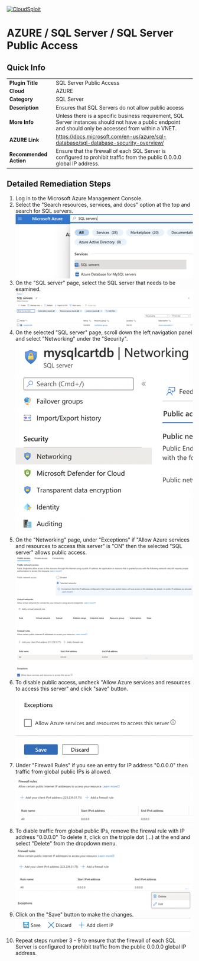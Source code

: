 [![CloudSploit](https://cloudsploit.com/img/logo-new-big-text-100.png "CloudSploit")](https://cloudsploit.com)

# AZURE / SQL Server / SQL Server Public Access

## Quick Info

| | |
|-|-|
| **Plugin Title** | SQL Server Public Access |
| **Cloud** | AZURE |
| **Category** | SQL Server |
| **Description** | Ensures that SQL Servers do not allow public access |
| **More Info** | Unless there is a specific business requirement, SQL Server instances should not have a public endpoint and should only be accessed from within a VNET. |
| **AZURE Link** | https://docs.microsoft.com/en-us/azure/sql-database/sql-database-security-overview/ |
| **Recommended Action** | Ensure that the firewall of each SQL Server is configured to prohibit traffic from the public 0.0.0.0 global IP address. |

## Detailed Remediation Steps

1. Log in to the Microsoft Azure Management Console.
2. Select the "Search resources, services, and docs" option at the top and search for SQL servers. </br> <img src="/resources/azure/sqlserver/sql-server-public-access/step2.png"/>
3. On the "SQL server" page, select the SQL server that needs to be examined. </br> <img src="/resources/azure/sqlserver/sql-server-public-access/step3.png"/>
4. On the selected "SQL server" page, scroll down the left navigation panel and select "Networking" under the "Security".</br> <img src="/resources/azure/sqlserver/sql-server-public-access/step4.png"/>
5. On the "Networking" page, under "Exceptions" if "Allow Azure services and resources to access this server" is "ON" then the selected "SQL server" allows public access.</br> <img src="/resources/azure/sqlserver/sql-server-public-access/step5.png"/>
6. To disable public access, uncheck "Allow Azure services and resources to access this server" and click "save" button.</br> <img src="/resources/azure/sqlserver/sql-server-public-access/step6.png"/>
7. Under "Firewall Rules" if you see an entry for IP address "0.0.0.0" then traffic from global public IPs is allowed. </br> <img src="/resources/azure/sqlserver/sql-server-public-access/step7.png"/>
8. To diable traffic from global public IPs, remove the firewal rule with IP address "0.0.0.0" To delete it, click on the tripple dot (...) at the end and select "Delete" from the dropdown menu.</br> <img src="/resources/azure/sqlserver/sql-server-public-access/step8.png"/>
9. Click on the "Save" button to make the changes.</br> <img src="/resources/azure/sqlserver/sql-server-public-access/step11.png"/>
10. Repeat steps number 3 - 9 to ensure that the firewall of each SQL Server is configured to prohibit traffic from the public 0.0.0.0 global IP address.</br>
